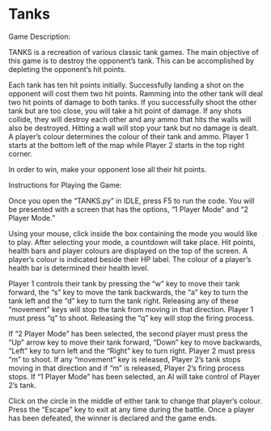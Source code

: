 # Tanks

Game Description:

TANKS is a recreation of various classic tank games. The main objective of this game is to destroy the opponent’s tank. This can be accomplished by depleting the opponent’s hit points. 

Each tank has ten hit points initially. Successfully landing a shot on the opponent will cost them two hit points. Ramming into the other tank will deal two hit points of damage to both tanks. If you successfully shoot the other tank but are too close, you will take a hit point of damage. If any shots collide, they will destroy each other and any ammo that hits the walls will also be destroyed. Hitting a wall will stop your tank but no damage is dealt. A player’s colour determines the colour of their tank and ammo. Player 1 starts at the bottom left of the map while Player 2 starts in the top right corner. 

In order to win, make your opponent lose all their hit points. 

Instructions for Playing the Game:

Once you open the “TANKS.py” in IDLE, press F5 to run the code. You will be presented with a screen that has the options, “1 Player Mode” and “2 Player Mode.” 

Using your mouse, click inside the box containing the mode you would like to play. After selecting your mode, a countdown will take place. Hit points, health bars and player colours are displayed on the top of the screen. A player’s colour is indicated beside their HP label. The colour of a player’s health bar is determined their health level. 

Player 1 controls their tank by pressing the “w” key to move their tank forward, the “s” key to move the tank backwards, the “a” key to turn the tank left and the “d” key to turn the tank right. Releasing any of these “movement” keys will stop the tank from moving in that direction. Player 1 must press “q” to shoot. Releasing the “q” key will stop the firing process.

If “2 Player Mode” has been selected, the second player must press the “Up” arrow key to move their tank forward, “Down” key to move backwards, “Left” key to turn left and the “Right” key to turn right. Player 2 must press “m” to shoot. If any “movement” key is released, Player 2’s tank stops moving in that direction and if “m” is released, Player 2’s firing process stops. If “1 Player Mode” has been selected, an AI will take control of Player 2’s tank. 

Click on the circle in the middle of either tank to change that player’s colour. 
Press the “Escape” key to exit at any time during the battle. Once a player has been defeated, the winner is declared and the game ends. 

